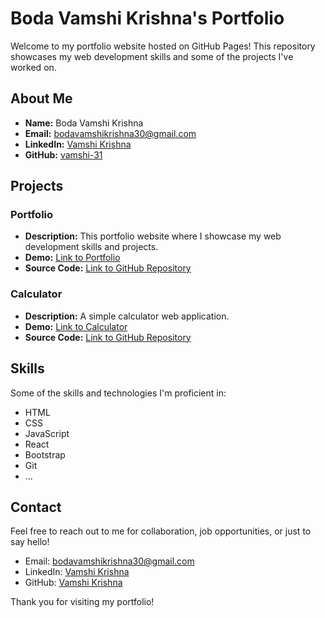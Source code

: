 # Boda Vamshi Krishna's Portfolio

Welcome to my portfolio website hosted on GitHub Pages! This repository showcases my web development skills and some of the projects I've worked on.

## About Me

- **Name:** Boda Vamshi Krishna
- **Email:** bodavamshikrishna30@gmail.com
- **LinkedIn:** [Vamshi Krishna](https://www.linkedin.com/in/vamshi-krishna-288a7524a)
- **GitHub:** [vamshi-31](https://github.com/vamshi-31)

## Projects

### Portfolio
- **Description:** This portfolio website where I showcase my web development skills and projects.
- **Demo:** [Link to Portfolio](https://yourportfoliodemo.com)
- **Source Code:** [Link to GitHub Repository](https://github.com/vamshi-31/portfolio)

### Calculator
- **Description:** A simple calculator web application.
- **Demo:** [Link to Calculator](https://yourcalculatordemo.com)
- **Source Code:** [Link to GitHub Repository](https://github.com/vamshi-31/calculator)

<!-- Add more projects as needed -->

## Skills

Some of the skills and technologies I'm proficient in:

- HTML
- CSS
- JavaScript
- React
- Bootstrap
- Git
- ...

## Contact

Feel free to reach out to me for collaboration, job opportunities, or just to say hello!

- Email: bodavamshikrishna30@gmail.com
- LinkedIn: [Vamshi Krishna](https://www.linkedin.com/in/vamshi-krishna-288a7524a)
- GitHub: [Vamshi Krishna](https://github.com/vamshi-31)

Thank you for visiting my portfolio!
